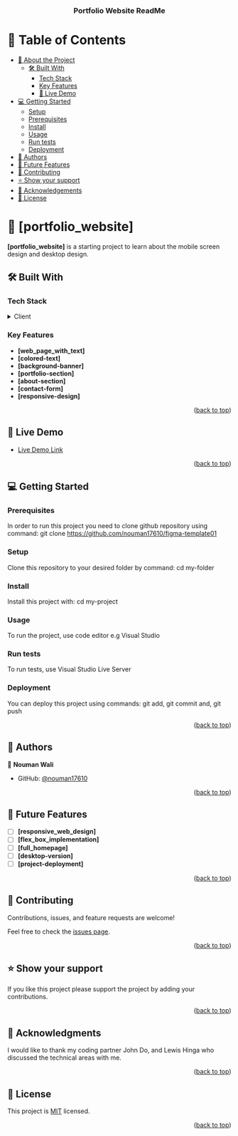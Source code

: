 <a name="readme-top"></a>

<div align="center">
  

  <h3><b>Portfolio Website ReadMe</b></h3>

</div>

# 📗 Table of Contents

- [📖 About the Project](#about-project)
  - [🛠 Built With](#built-with)
    - [Tech Stack](#tech-stack)
    - [Key Features](#key-features)
    - [🚀 Live Demo](#live-demo)
- [💻 Getting Started](#getting-started)
  - [Setup](#setup)
  - [Prerequisites](#prerequisites)
  - [Install](#install)
  - [Usage](#usage)
  - [Run tests](#run-tests)
  - [Deployment](#deployment)
- [👥 Authors](#authors)
- [🔭 Future Features](#future-features)
- [🤝 Contributing](#contributing)
- [⭐️ Show your support](#support)
- [🙏 Acknowledgements](#acknowledgements)
- [📝 License](#license)


# 📖 [portfolio_website] <a name="about-project"></a>


**[portfolio_website]** is a starting project to learn about the mobile screen design and desktop design.

## 🛠 Built With <a name="built-with"></a>

### Tech Stack <a name="tech-stack"></a>


<details>
  <summary>Client</summary>
  <ul>
    <li>HTML</li>
    <li>CSS</li>
  </ul>
</details>

### Key Features <a name="key-features"></a>


- **[web_page_with_text]**
- **[colored-text]**
- **[background-banner]**
- **[portfolio-section]**
- **[about-section]**
- **[contact-form]**
- **[responsive-design]**


<p align="right">(<a href="#readme-top">back to top</a>)</p>

## 🚀 Live Demo <a name="live-demo"></a>

- [Live Demo Link](https://nouman17610.github.io/figma-template01/)

<p align="right">(<a href="#readme-top">back to top</a>)</p>


## 💻 Getting Started <a name="getting-started"></a>


### Prerequisites

In order to run this project you need to clone github repository using command: git clone <https://github.com/nouman17610/figma-template01>



### Setup

Clone this repository to your desired folder by command: cd my-folder


### Install

Install this project with: cd my-project

### Usage

To run the project, use code editor e.g Visual Studio


### Run tests

To run tests, use Visual Studio Live Server


### Deployment

You can deploy this project using commands:
git add,
git commit and,
git push


<p align="right">(<a href="#readme-top">back to top</a>)</p>

## 👥 Authors <a name="authors"></a>


👤 **Nouman Wali**

- GitHub: [@nouman17610](https://github.com/nouman17610)

<p align="right">(<a href="#readme-top">back to top</a>)</p>


## 🔭 Future Features <a name="future-features"></a>


- [ ] **[responsive_web_design]**
- [ ] **[flex_box_implementation]**
- [ ] **[full_homepage]**
- [ ] **[desktop-version]**
- [ ] **[project-deployment]**

<p align="right">(<a href="#readme-top">back to top</a>)</p>


## 🤝 Contributing <a name="contributing"></a>

Contributions, issues, and feature requests are welcome!

Feel free to check the [issues page](https://github.com/nouman17610/figma-template01/issues).

<p align="right">(<a href="#readme-top">back to top</a>)</p>


## ⭐️ Show your support <a name="support"></a>


If you like this project please support the project by adding your contributions.

<p align="right">(<a href="#readme-top">back to top</a>)</p>


## 🙏 Acknowledgments <a name="acknowledgements"></a>


I would like to thank my coding partner John Do, and Lewis Hinga who discussed the technical areas with me.

<p align="right">(<a href="#readme-top">back to top</a>)</p>


## 📝 License <a name="license"></a>

This project is [MIT](./LICENSE) licensed.

<p align="right">(<a href="#readme-top">back to top</a>)</p>
